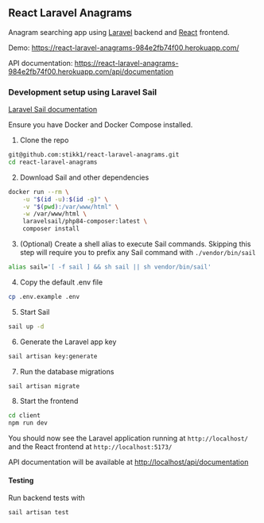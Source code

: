 ## React Laravel Anagrams

Anagram searching app using [Laravel](https://laravel.com) backend and [React](https://react.dev/) frontend.

Demo: https://react-laravel-anagrams-984e2fb74f00.herokuapp.com/

API documentation: https://react-laravel-anagrams-984e2fb74f00.herokuapp.com/api/documentation

### Development setup using Laravel Sail

[Laravel Sail documentation](https://laravel.com/docs/12.x/sail)

Ensure you have Docker and Docker Compose installed.

1. Clone the repo
```bash
git@github.com:stikk1/react-laravel-anagrams.git 
cd react-laravel-anagrams
```

2. Download Sail and other dependencies
```bash
docker run --rm \
    -u "$(id -u):$(id -g)" \
    -v "$(pwd):/var/www/html" \
    -w /var/www/html \
    laravelsail/php84-composer:latest \
    composer install
```

3. (Optional) Create a shell alias to execute Sail commands. 
Skipping this step will require you to prefix any Sail command with ```./vendor/bin/sail```
```bash
alias sail='[ -f sail ] && sh sail || sh vendor/bin/sail'
```

4. Copy the default .env file
```bash
cp .env.example .env
```

5. Start Sail
```bash
sail up -d
```

6. Generate the Laravel app key
```bash
sail artisan key:generate
```

7. Run the database migrations
```bash
sail artisan migrate
```

8. Start the frontend
```bash
cd client
npm run dev 
```

You should now see the Laravel application running at ``http://localhost/`` and the React frontend at ``http://localhost:5173/``

API documentation will be available at [http://localhost/api/documentation](http://localhost/api/documentation)

#### Testing

Run backend tests with
```bash
sail artisan test
```
